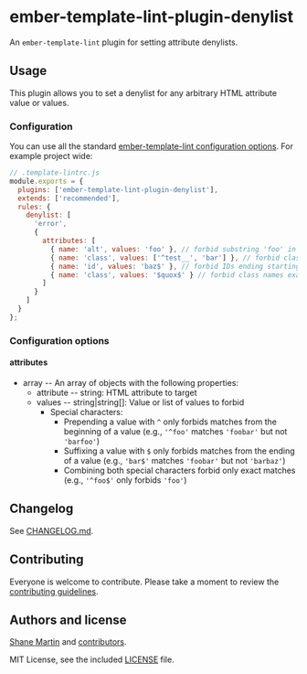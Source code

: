 # ember-template-lint-plugin-denylist

An `ember-template-lint` plugin for setting attribute denylists.

## Usage

This plugin allows you to set a denylist for any arbitrary HTML attribute value or values.

### Configuration

You can use all the standard [ember-template-lint configuration options](https://github.com/ember-template-lint/ember-template-lint/blob/master/docs/configuration.md). For example project wide:

```js
// .template-lintrc.js
module.exports = {
  plugins: ['ember-template-lint-plugin-denylist'],
  extends: ['recommended'],
  rules: {
    denylist: [
      'error',
      {
        attributes: [
          { name: 'alt', values: 'foo' }, // forbid substring 'foo' in 'alt' attributes
          { name: 'class', values: ['^test__', 'bar'] }, // forbid class names starting with 'test__' or containing substring 'bar'
          { name: 'id', values: 'baz$' }, // forbid IDs ending starting with 'baz'
          { name: 'class', values: '$quox$' } // forbid class names exactly matching 'quox'
        ]
      }
    ]
  }
};
```

### Configuration options

#### attributes

- array -- An array of objects with the following properties:
  - attribute -- string: HTML attribute to target
  - values -- string|string[]: Value or list of values to forbid
    - Special characters:
      - Prepending a value with `^` only forbids matches from the beginning of a value (e.g., `'^foo'` matches `'foobar'` but not `'barfoo'`)
      - Suffixing a value with `$` only forbids matches from the ending of a value (e.g., `'bar$'` matches `'foobar'` but not `'barbaz'`)
      - Combining both special characters forbid only exact matches (e.g., `'^foo$'` only forbids `'foo'`)

## Changelog

See [CHANGELOG.md](CHANGELOG.md).

## Contributing

Everyone is welcome to contribute. Please take a moment to review the [contributing guidelines](Contributing.md).

## Authors and license

[Shane Martin](https://sha.nemart.in) and [contributors](https://github.com/shamrt/ember-template-lint-plugin-denylist/graphs/contributors).

MIT License, see the included [LICENSE](LICENSE) file.
